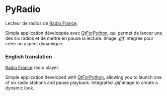 # PyRadio

Lecteur de radios de [Radio France](https://www.radiofrance.fr/). 

Simple application développée avec [QtForPython](https://doc.qt.io/qtforpython-6/), qui permet de lancer une des six radios et de mettre en pause la lecture. Image *.gif* intégrée pour créer un aspect dynamique.

### English translation

[Radio France](https://www.radiofrance.fr/) radio player. 

Simple application developed with [QtForPython](https://doc.qt.io/qtforpython-6/), allowing you to launch one of six radio stations and pause playback. Integrated *.gif* image to create a dynamic look.
